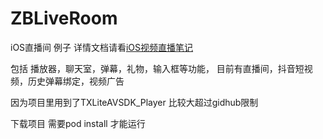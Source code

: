 # ZBLiveRoom
iOS直播间 例子 详情文档请看[iOS视频直播笔记](https://www.jianshu.com/p/c81da8d2228f)

包括 播放器，聊天室，弹幕，礼物，输入框等功能，
目前有直播间，抖音短视频，历史弹幕绑定，视频广告

因为项目里用到了TXLiteAVSDK_Player 比较大超过gidhub限制

下载项目 需要pod install 才能运行
